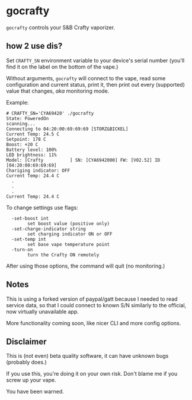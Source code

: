 # gocrafty

`gocrafty` controls your S&B Crafty vaporizer.

## how 2 use dis?

Set `CRAFTY_SN` environment variable to your device's serial number 
(you'll find it on the label on the bottom of the vape.)

Without arguments, `gocrafty` will connect to the vape, read some configuration
and current status, print it, then print out every (supported) value that changes,
_aka_ monitoring mode.

Example:
```
# CRAFTY_SN='CYA69420' ./gocrafty           
State: PoweredOn
scanning...
Connecting to 04:20:00:69:69:69 [STORZ&BICKEL]
Current Temp: 24.5 C
Setpoint: 178 C
Boost: +20 C
Battery level: 100%
LED brightness: 11%
Model: [Crafty          ] SN: [CYA6942000] FW: [V02.52] ID [04:20:00:69:69:69]
Chariging indicator: OFF
Current Temp: 24.4 C
  .
  .
  .
Current Temp: 24.4 C
```


To change settings use flags:
```
  -set-boost int
        set boost value (positive only) 
  -set-charge-indicator string
        set charging indicator ON or OFF
  -set-temp int
        set base vape temperature point 
  -turn-on
        turn the Crafty ON remotely
```

After using those options, the command will quit (no monitoring.)


## Notes

This is using a forked version of paypal/gatt because I needed to read service data,
so that I could connect to known S/N similarly to the official, now virtually
unavailable app.

More functionality coming soon, like nicer CLI and more config options.

## Disclaimer

This is (not even) beta quality software, it can have unknown bugs (probably does.)

If you use this, you're doing it on your own risk. Don't blame me if you screw up your vape. 

You have been warned.

